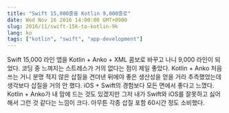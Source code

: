 ```yaml
---
title: "Swift 15,000줄을 Kotlin 9,000줄로"
date: Wed Nov 16 2016 14:00:00 GMT+0900
slug: 2016/11/swift-15k-to-kotlin-9k
lang: ko
tags: ["kotlin", "swift", "app-development"]
---
```


Swift 15,000 라인 앱을 Kotlin + Anko + XML 콤보로 바꾸고 나니 9,000 라인이 되었다. 코딩 중 느껴지는 스트레스가 거의 없다는 점이 제일 좋았다. Kotlin + Anko 처음 쓰는 거니 분명 적지 않은 삽질을 견뎌낸 뒤에야 좋은 생산성을 얻을 거라 추측했었는데 생각보다 삽질을 거의 안 했다. iOS + Swift의 경험보다 모든 면에서 좋다고 느꼈다. Kotlin + Anko가 내 맘에 드는 것도 있겠지만 그저 내가 Swift와 iOS를 잘못하고 싫어해서 그런 것 같다는 느낌이 크다. 아무튼 각종 삽질 포함 60시간 정도 소비했다.
